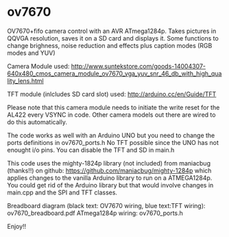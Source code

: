 ov7670
======

OV7670+fifo camera control with an AVR ATmega1284p. 
Takes pictures in QQVGA resolution, saves it on a SD card and displays it. Some functions to change
brighness, noise reduction and effects plus caption modes (RGB modes and YUV)

Camera Module used:
http://www.suntekstore.com/goods-14004307-640x480_cmos_camera_module_ov7670_vga_yuv_snr_46_db_with_high_quality_lens.html

TFT module (inlcludes SD card slot) used:
http://arduino.cc/en/Guide/TFT

Please note that this camera module needs to initiate the write reset for the AL422 every VSYNC in code.
Other camera models out there are wired to do this automatically.

The code works as well with an Arduino UNO but you need to change the ports definitions in ov7670_ports.h 
No TFT possible since the UNO has not enought i/o pins. You can disable the TFT and SD in main.h

This code uses the mighty-1824p library (not included) from maniacbug (thanks!!) on github: https://github.com/maniacbug/mighty-1284p which 
applies changes to the vanilla Arduino library to run on a ATMEGA1284p. You could get rid of the Arduino library but 
that would involve changes in main.cpp and the SPI and TFT classes.

Breadboard diagram (black text: OV7670 wiring, blue text:TFT wiring): ov7670_breadboard.pdf
ATmega1284p wiring: ov7670_ports.h

Enjoy!!
